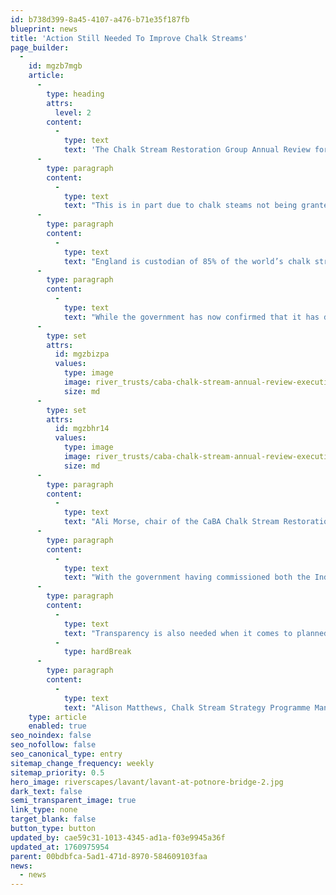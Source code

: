 ```yaml
---
id: b738d399-8a45-4107-a476-b71e35f187fb
blueprint: news
title: 'Action Still Needed To Improve Chalk Streams'
page_builder:
  -
    id: mgzb7mgb
    article:
      -
        type: heading
        attrs:
          level: 2
        content:
          -
            type: text
            text: 'The Chalk Stream Restoration Group Annual Review for 2024/25 has found that while many communities and organisations passionate about England’s chalk streams are making strides in their restoration, there is still a long way to go. '
      -
        type: paragraph
        content:
          -
            type: text
            text: "This is in part due to chalk steams not being granted much-needed protections by the government despite calls from the public, environmental charities and angling groups.\_ By showing the positive work carried out by communities throughout the country, we hope to inspire our leaders and politicians to grant our ‘One Big Wish for Chalk streams’ to drive action and future investment to return them all to good health."
      -
        type: paragraph
        content:
          -
            type: text
            text: "England is custodian of 85% of the world’s chalk streams and arguably we have a global responsibility to protect what David Attenborough described as “one of the rarest habitats on Earth”.\_ Chalk streams are at the heart of many communities and have shaped our history and culture. Under pressure from human actions, they are now more vulnerable than ever.\_ The recent hot and dry weather has seen some chalk streams heat up and some have even dried up. \_ Action is needed now to protect our chalk streams and make them more resilient to future changes."
      -
        type: paragraph
        content:
          -
            type: text
            text: "While the government has now confirmed that it has dropped the recovery plan for chalk streams, there are a number of actions they could take in the short term to ensure their actions meet their rhetoric when it comes to delivering a win-win for growth and nature. \_ Their first opportunity to show their commitment is through the Planning and Infrastructure Bill currently in parliament.\_ Accepting the amendments tabled in the House of Lords to strengthen protections for chalk streams would be a useful first step in ensuring their protection and creating an environment that will allow greater investment in their restoration."
      -
        type: set
        attrs:
          id: mgzbizpa
          values:
            type: image
            image: river_trusts/caba-chalk-stream-annual-review-executive-sum.jpg
            size: md
      -
        type: set
        attrs:
          id: mgzbhr14
          values:
            type: image
            image: river_trusts/caba-chalk-stream-annual-review-executive-summary.jpg
            size: md
      -
        type: paragraph
        content:
          -
            type: text
            text: "Ali Morse, chair of the CaBA Chalk Stream Restoration Group, said, “Our annual report charts a huge amount of action from community groups, water companies, regulators and others but the impact of all this work could be far greater if delivered under a framework of ambitious targets and legal protections for chalk streams. This means that Government has a pivotal role to play here too - after putting the chalk stream recovery pack on ice, it should instead use the plethora of legal and other changes around water that are coming down the track, to demonstrate that it really is prepared to act to protect chalk streams.”\_"
      -
        type: paragraph
        content:
          -
            type: text
            text: "With the government having commissioned both the Independent Water Commission (Cunliffe Review) and the Corry Review on Defra’s regulatory landscape it has the opportunity to bring forward recommendations that will support action to protect and improve chalk streams.\_ This should include measures to shape long term strategic plans for water resources and water quality, secure long-term and increased funding for catchment partnerships, better support for citizen science, and regulatory changes to enable more innovation including the removal of barriers that prevent practical action to improve our chalk streams."
      -
        type: paragraph
        content:
          -
            type: text
            text: "Transparency is also needed when it comes to planned water company investment.\_ The commencement, between 2020 –25, of phosphate stripping at 69 wastewater treatment works flowing into chalk streams is welcome, but with record levels of investment expected from water companies up to 2030\_ there is a need for them to set out a clear plan as to how this will benefit chalk streams, to deliver on their investment and to demonstrate improvements."
          -
            type: hardBreak
      -
        type: paragraph
        content:
          -
            type: text
            text: "Alison Matthews, Chalk Stream Strategy Programme Manager, said, “This progress report shows what is possible.\_ So many communities work tirelessly to improve these precious rivers and with the right support from government, the pace of improvement for our chalk streams can accelerate.\_ \_ Protecting chalk streams is a team effort requiring everyone to play their part.”"
    type: article
    enabled: true
seo_noindex: false
seo_nofollow: false
seo_canonical_type: entry
sitemap_change_frequency: weekly
sitemap_priority: 0.5
hero_image: riverscapes/lavant/lavant-at-potnore-bridge-2.jpg
dark_text: false
semi_transparent_image: true
link_type: none
target_blank: false
button_type: button
updated_by: cae59c31-1013-4345-ad1a-f03e9945a36f
updated_at: 1760975954
parent: 00bdbfca-5ad1-471d-8970-584609103faa
news:
  - news
---
```

